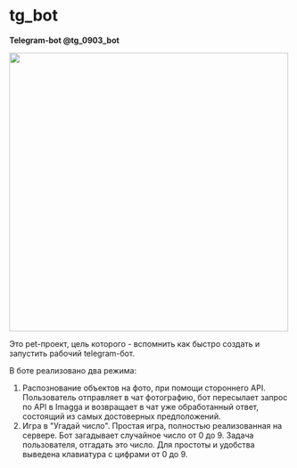 # tg_bot

**Telegram-bot @tg_0903_bot**

<img src="https://user-images.githubusercontent.com/95147567/158379394-a77728db-e21c-49db-a03b-7134131b3bf9.gif" width="500px"/>

Это pet-проект,  цель которого - вспомнить как быстро создать и запустить рабочий telegram-бот.

В боте реализовано два режима:
1. Распознование объектов на фото, при помощи стороннего API. Пользователь отправляет в чат фотографию, бот пересылает запрос по API в Imagga и возвращает в чат уже обработанный ответ, состоящий из самых достоверных предположений. 
2. Игра в "Угадай число". Простая игра, полностью реализованная на сервере. Бот загадывает случайное число от 0 до 9. Задача пользователя, отгадать это число. Для простоты и удобства выведена клавиатура с цифрами от 0 до 9.
